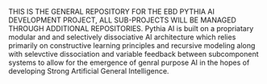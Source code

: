 THIS IS THE GENERAL REPOSITORY FOR THE EBD PYTHIA AI DEVELOPMENT PROJECT, ALL SUB-PROJECTS WILL BE MANAGED THROUGH ADDITIONAL REPOSITORIES. Pythia AI is built on a propriatary modular and and selectively dissociative AI architecture which relies primarily on constructive learning principles and recursive modeling along with selevctive dissociation and variable feedback between subcomponent systems to allow for the emergence of genral purpose AI in the hopes of developing Strong Artificial General Intelligence. 
